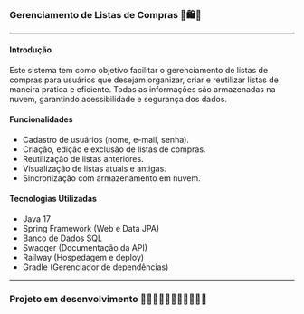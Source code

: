### Gerenciamento de Listas de Compras 📝🛍️🛒

-----------------------------------------------

#### Introdução
Este sistema tem como objetivo facilitar o gerenciamento de listas de compras para usuários que desejam organizar, criar e reutilizar listas de maneira prática e eficiente. 
Todas as informações são armazenadas na nuvem, garantindo acessibilidade e segurança dos dados.


#### Funcionalidades 
- Cadastro de usuários (nome, e-mail, senha).
- Criação, edição e exclusão de listas de compras.
- Reutilização de listas anteriores.
- Visualização de listas atuais e antigas.
- Sincronização com armazenamento em nuvem.


#### Tecnologias Utilizadas
- Java 17
- Spring Framework (Web e Data JPA)
- Banco de Dados SQL
- Swagger (Documentação da API)
- Railway (Hospedagem e deploy)
- Gradle (Gerenciador de dependências)



----------------------------------------------------------------------------

### Projeto em desenvolvimento 🚧🚧🚧🚧🚧🚧🚧🚧🚧🚧🚧





